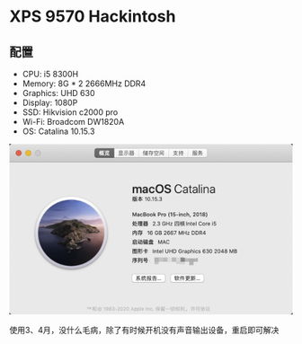 # XPS 9570 Hackintosh

## 配置

- CPU: i5 8300H
- Memory: 8G * 2 2666MHz DDR4
- Graphics: UHD 630
- Display: 1080P
- SSD: Hikvision c2000 pro
- Wi-Fi: Broadcom DW1820A
- OS: Catalina 10.15.3

![](./screenshot/1.png)

使用3、4月，没什么毛病，除了有时候开机没有声音输出设备，重启即可解决